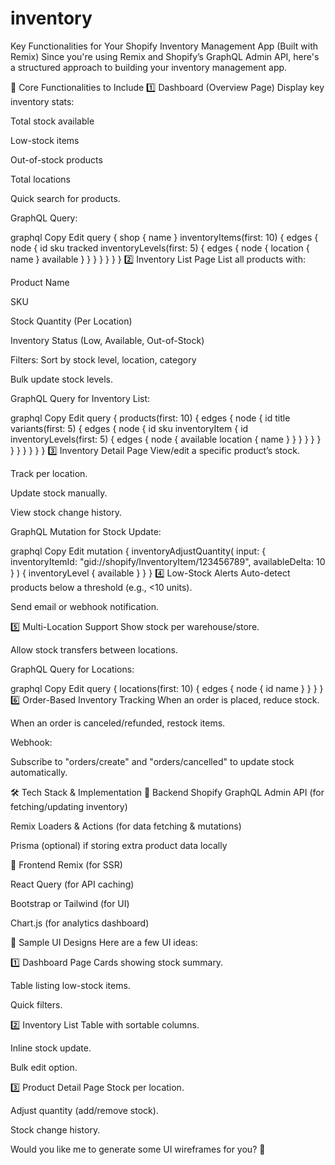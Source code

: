 # inventory


 Key Functionalities for Your Shopify Inventory Management App (Built with Remix)
Since you're using Remix and Shopify’s GraphQL Admin API, here's a structured approach to building your inventory management app.

🚀 Core Functionalities to Include
1️⃣ Dashboard (Overview Page)
Display key inventory stats:

Total stock available

Low-stock items

Out-of-stock products

Total locations

Quick search for products.

GraphQL Query:

graphql
Copy
Edit
query {
  shop {
    name
  }
  inventoryItems(first: 10) {
    edges {
      node {
        id
        sku
        tracked
        inventoryLevels(first: 5) {
          edges {
            node {
              location {
                name
              }
              available
            }
          }
        }
      }
    }
  }
}
2️⃣ Inventory List Page
List all products with:

Product Name

SKU

Stock Quantity (Per Location)

Inventory Status (Low, Available, Out-of-Stock)

Filters: Sort by stock level, location, category

Bulk update stock levels.

GraphQL Query for Inventory List:

graphql
Copy
Edit
query {
  products(first: 10) {
    edges {
      node {
        id
        title
        variants(first: 5) {
          edges {
            node {
              id
              sku
              inventoryItem {
                id
                inventoryLevels(first: 5) {
                  edges {
                    node {
                      available
                      location {
                        name
                      }
                    }
                  }
                }
              }
            }
          }
        }
      }
    }
  }
}
3️⃣ Inventory Detail Page
View/edit a specific product’s stock.

Track per location.

Update stock manually.

View stock change history.

GraphQL Mutation for Stock Update:

graphql
Copy
Edit
mutation {
  inventoryAdjustQuantity(
    input: { inventoryItemId: "gid://shopify/InventoryItem/123456789", availableDelta: 10 }
  ) {
    inventoryLevel {
      available
    }
  }
}
4️⃣ Low-Stock Alerts
Auto-detect products below a threshold (e.g., <10 units).

Send email or webhook notification.

5️⃣ Multi-Location Support
Show stock per warehouse/store.

Allow stock transfers between locations.

GraphQL Query for Locations:

graphql
Copy
Edit
query {
  locations(first: 10) {
    edges {
      node {
        id
        name
      }
    }
  }
}
6️⃣ Order-Based Inventory Tracking
When an order is placed, reduce stock.

When an order is canceled/refunded, restock items.

Webhook:

Subscribe to "orders/create" and "orders/cancelled" to update stock automatically.

🛠️ Tech Stack & Implementation
📌 Backend
Shopify GraphQL Admin API (for fetching/updating inventory)

Remix Loaders & Actions (for data fetching & mutations)

Prisma (optional) if storing extra product data locally

📌 Frontend
Remix (for SSR)

React Query (for API caching)

Bootstrap or Tailwind (for UI)

Chart.js (for analytics dashboard)

🎨 Sample UI Designs
Here are a few UI ideas:

1️⃣ Dashboard Page
Cards showing stock summary.

Table listing low-stock items.

Quick filters.

2️⃣ Inventory List
Table with sortable columns.

Inline stock update.

Bulk edit option.

3️⃣ Product Detail Page
Stock per location.

Adjust quantity (add/remove stock).

Stock change history.

Would you like me to generate some UI wireframes for you? 🚀







